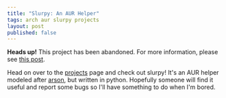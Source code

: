 ```yaml
---
title: "Slurpy: An AUR Helper"
tags: arch aur slurpy projects
layout: post
published: false
---
```


<p class="alert alert-warning">
<b>Heads up!</b> This project has been abandoned.  For more information, please
see <a href="/projects-removed">this post</a>.
</p>

Head on over to the [projects][0] page and check out slurpy!  It's an
AUR helper modeled after [arson][1], but written in python.  Hopefully
someone will find it useful and report some bugs so I'll have something
to do when I'm bored.

[0]: /projects/
[1]: http://evaryont.github.com/arson/
